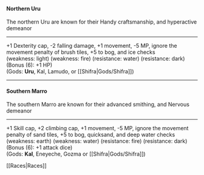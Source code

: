 #### Northern **Uru**  
The northern Uru are known for their Handy craftsmanship, and hyperactive demeanor  

---

+1 Dexterity cap, -2 falling damage, +1 movement, -5 MP, ignore the movement penalty of brush tiles, +5 to bog, and ice checks  
(weakness: light) (weakness: fire) (resistance: water) (resistance: dark) (Bonus (6): +1 HP)  
(Gods: __Uru__, Kal, Lamudo, or [[Shifra|Gods/Shifra]])  

---

#### Southern **Marro**  
The southern Marro are known for their advanced smithing, and Nervous demeanor  

---

+1 Skill cap, +2 climbing cap, +1 movement, -5 MP, ignore the movement penalty of sand tiles, +5 to bog, quicksand, and deep water checks  
(weakness: earth) (weakness: water) (resistance: fire) (resistance: dark) (Bonus (6): +1 attack dice)  
(Gods: __Kal__, Eneyeche, Gozma or [[Shifra|Gods/Shifra]])

[[Races|Races]]